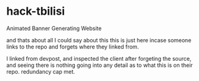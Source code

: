 # hack-tbilisi
Animated Banner Generating Website

and thats about all I could say about this
this is just here incase someone links to the repo
and forgets where they linked from. 

I linked from devpost, and inspected the client after 
forgeting the source, and seeing there is nothing 
going into any detail as to what this is on their repo. 
redundancy cap met. 
